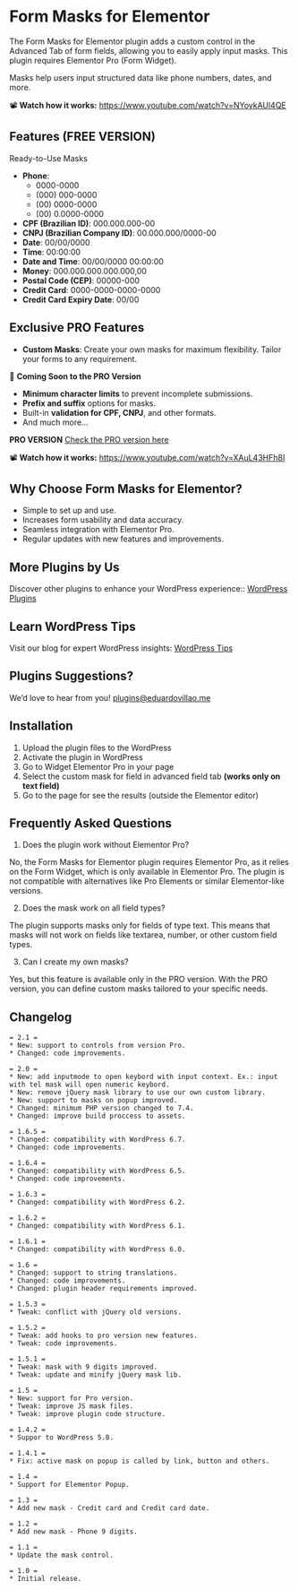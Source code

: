 # Form Masks for Elementor

The Form Masks for Elementor plugin adds a custom control in the Advanced Tab of form fields, allowing you to easily apply input masks. This plugin requires Elementor Pro (Form Widget).

Masks help users input structured data like phone numbers, dates, and more.

📽️ **Watch how it works:**
https://www.youtube.com/watch?v=NYoykAUl4QE

## Features (FREE VERSION)

Ready-to-Use Masks
- **Phone**:
	- 0000-0000
	- (000) 000-0000
	- (00) 0000-0000
	- (00) 0.0000-0000
- **CPF (Brazilian ID)**: 000.000.000-00
- **CNPJ (Brazilian Company ID)**: 00.000.000/0000-00
- **Date**: 00/00/0000
- **Time**: 00:00:00
- **Date and Time**: 00/00/0000 00:00:00
- **Money**: 000.000.000.000.000,00
- **Postal Code (CEP)**: 00000-000
- **Credit Card**: 0000-0000-0000-0000
- **Credit Card Expiry Date**: 00/00

## Exclusive PRO Features
- **Custom Masks**: Create your own masks for maximum flexibility. Tailor your forms to any requirement.

🚀 **Coming Soon to the PRO Version**
- **Minimum character limits** to prevent incomplete submissions.
- **Prefix and suffix** options for masks.
- Built-in **validation for CPF, CNPJ**, and other formats.
- And much more…

**PRO VERSION**
[Check the PRO version here](https://codecanyon.net/item/form-masks-for-elementor/25872641)

📽️ **Watch how it works:**
https://www.youtube.com/watch?v=XAuL43HFh8I

## Why Choose Form Masks for Elementor?
-  Simple to set up and use.
- Increases form usability and data accuracy.
- Seamless integration with Elementor Pro.
- Regular updates with new features and improvements.

## More Plugins by Us

Discover other plugins to enhance your WordPress experience:: [WordPress Plugins](https://eduardovillao.me/wordpress-plugins/)

## Learn WordPress Tips

Visit our blog for expert WordPress insights: [WordPress Tips](https://eduardovillao.me/blog/)

## Plugins Suggestions?

We’d love to hear from you! [plugins@eduardovillao.me](mailto:plugins@eduardovillao.me)

## Installation

1. Upload the plugin files to the WordPress
2. Activate the plugin in WordPress
3. Go to Widget Elementor Pro in your page
4. Select the custom mask for field in advanced field tab **(works only on text field)**
5. Go to the page for see the results (outside the Elementor editor)

## Frequently Asked Questions

1. Does the plugin work without Elementor Pro?

No, the Form Masks for Elementor plugin requires Elementor Pro, as it relies on the Form Widget, which is only available in Elementor Pro. The plugin is not compatible with alternatives like Pro Elements or similar Elementor-like versions.

2. Does the mask work on all field types?

The plugin supports masks only for fields of type text. This means that masks will not work on fields like textarea, number, or other custom field types.

3. Can I create my own masks?

Yes, but this feature is available only in the PRO version. With the PRO version, you can define custom masks tailored to your specific needs.

## Changelog
```
= 2.1 =
* New: support to controls from version Pro.
* Changed: code improvements.

= 2.0 =
* New: add inputmode to open keybord with input context. Ex.: input with tel mask will open numeric keybord.
* New: remove jQuery mask library to use our own custom library.
* New: support to masks on popup improved.
* Changed: minimum PHP version changed to 7.4.
* Changed: improve build proccess to assets.

= 1.6.5 =
* Changed: compatibility with WordPress 6.7.
* Changed: code improvements.

= 1.6.4 =
* Changed: compatibility with WordPress 6.5.
* Changed: code improvements.

= 1.6.3 =
* Changed: compatibility with WordPress 6.2.

= 1.6.2 =
* Changed: compatibility with WordPress 6.1.

= 1.6.1 =
* Changed: compatibility with WordPress 6.0.

= 1.6 =
* Changed: support to string translations.
* Changed: code improvements.
* Changed: plugin header requirements improved.

= 1.5.3 =
* Tweak: conflict with jQuery old versions.

= 1.5.2 =
* Tweak: add hooks to pro version new features.
* Tweak: code improvements.

= 1.5.1 =
* Tweak: mask with 9 digits improved.
* Tweak: update and minify jQuery mask lib.

= 1.5 =
* New: support for Pro version.
* Tweak: improve JS mask files.
* Tweak: improve plugin code structure.

= 1.4.2 =
* Suppor to WordPress 5.8.

= 1.4.1 =
* Fix: active mask on popup is called by link, button and others.

= 1.4 =
* Support for Elementor Popup.

= 1.3 =
* Add new mask - Credit card and Credit card date.

= 1.2 =
* Add new mask - Phone 9 digits.

= 1.1 =
* Update the mask control.

= 1.0 =
* Initial release.
```
